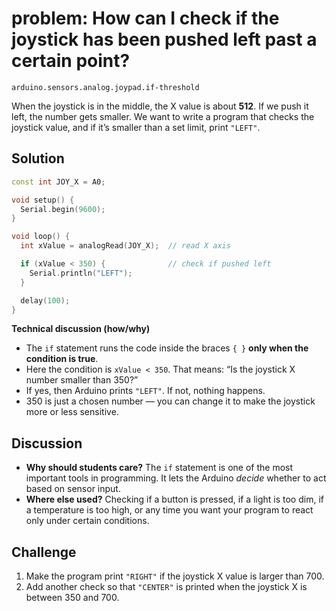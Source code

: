 # problem: How can I check if the joystick has been pushed left past a certain point?

`arduino.sensors.analog.joypad.if-threshold`

When the joystick is in the middle, the X value is about **512**. If we push it left, the number gets smaller. We want to write a program that checks the joystick value, and if it’s smaller than a set limit, print `"LEFT"`.

## Solution

```cpp
const int JOY_X = A0;

void setup() {
  Serial.begin(9600);
}

void loop() {
  int xValue = analogRead(JOY_X);  // read X axis

  if (xValue < 350) {              // check if pushed left
    Serial.println("LEFT");
  }

  delay(100);
}
```

**Technical discussion (how/why)**

* The `if` statement runs the code inside the braces `{ }` **only when the condition is true**.
* Here the condition is `xValue < 350`. That means: “Is the joystick X number smaller than 350?”
* If yes, then Arduino prints `"LEFT"`. If not, nothing happens.
* 350 is just a chosen number — you can change it to make the joystick more or less sensitive.

## Discussion

* **Why should students care?** The `if` statement is one of the most important tools in programming. It lets the Arduino *decide* whether to act based on sensor input.
* **Where else used?** Checking if a button is pressed, if a light is too dim, if a temperature is too high, or any time you want your program to react only under certain conditions.

## Challenge

1. Make the program print `"RIGHT"` if the joystick X value is larger than 700.
2. Add another check so that `"CENTER"` is printed when the joystick X is between 350 and 700.

